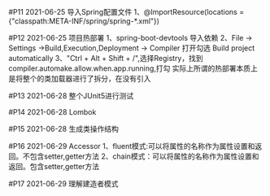 #P11  2021-06-25 导入Spring配置文件
    1、@ImportResource(locations = {"classpath:META-INF/spring/spring-*.xml"})
    
#P12  2021-06-25 项目热部署
    1、spring-boot-devtools 导入依赖
    2、File -> Settings ->Build,Execution,Deployment -> Compiler 打开勾选 Build project automatically
    3、"Ctrl + Alt + Shift + /",选择Registry，找到compiler.automake.allow.when.app.running,打勾
    实际上所谓的热部署本质上是将整个的类加载器进行了拆分，在没有引入
    
#P13  2021-06-28 整个JUnit5进行测试
       
#P14  2021-06-28 Lombok
    
#P15  2021-06-28 生成类操作结构

#P16  2021-06-29 Accessor
    1、fluent模式:可以将属性的名称作为属性设置和返回。不包含setter,getter方法
    2、chain模式：可以将属性的名称作为属性设置和返回。包含setter,getter方法
    
#P17  2021-06-29 理解建造者模式
    